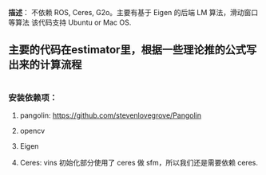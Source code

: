 **描述**：
不依赖 ROS, Ceres, G2o。主要有基于 Eigen 的后端 LM 算法，滑动窗口等算法
该代码支持 Ubuntu or Mac OS.


## 主要的代码在estimator里，根据一些理论推的公式写出来的计算流程
#


### 安装依赖项：

1. pangolin: <https://github.com/stevenlovegrove/Pangolin>

2. opencv

3. Eigen

4. Ceres: vins 初始化部分使用了 ceres 做 sfm，所以我们还是需要依赖 ceres. 

